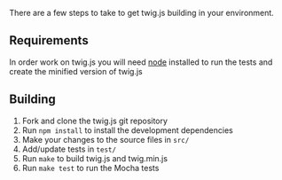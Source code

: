 There are a few steps to take to get twig.js building in your environment.

## Requirements

In order work on twig.js you will need [node](http://nodejs.org/) installed to run the tests and create the minified version of twig.js

## Building 

1. Fork and clone the twig.js git repository
2. Run `npm install` to install the development dependencies
3. Make your changes to the source files in `src/`
4. Add/update tests in `test/`
5. Run `make` to build twig.js and twig.min.js
6. Run `make test` to run the Mocha tests